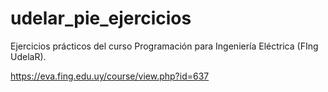 # udelar_pie_ejercicios
Ejercicios prácticos del curso Programación para Ingeniería Eléctrica (FIng UdelaR).

https://eva.fing.edu.uy/course/view.php?id=637
